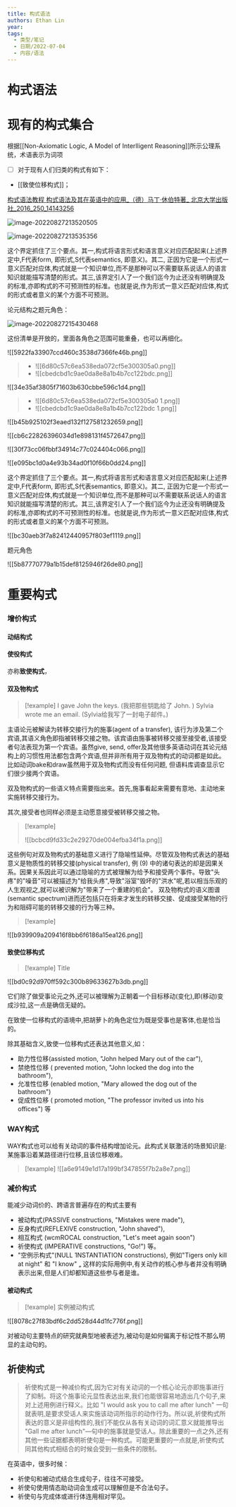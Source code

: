```yaml
---
title: 构式语法
authors: Ethan Lin
year:
tags:
  - 类型/笔记 
  - 日期/2022-07-04 
  - 内容/语法 
---
```



# 构式语法







# 现有的构式集合

根据[[Non-Axiomatic Logic, A Model of Interlligent Reasoning]]所示公理系统，术语表示为词项


- [ ] 对于现有人们归类的构式有如下：
- [[致使位移构式]]；






[构式语法教程 构式语法及其在英语中的应用_（德）马丁·休伯特著_ 北京大学出版社_2016_250_14143256](marginnote3app://note/57727ACB-5C6A-42A9-997D-EE8F634EEB28)



![image-20220827213520505](构式语法.assets/image-20220827213520505.png)

![image-20220827213535356](构式语法.assets/image-20220827213535356.png)



这个界定抓住了三个要点。其一,构式将语言形式和语言意义对应匹配起来(上述界定中,F代表form, 即形式,S代表semantics, 即意义)。其二, 正因为它是一个形式一意义匹配对应体,构式就是一个知识单位,而不是那种可以不需要联系说话人的语言知识就能描写清楚的形式。其三,该界定引人了一个我们迄今为止还没有明确提及的标准,亦即构式的不可预测性的标准。也就是说,作为形式一意义匹配对应体,构式的形式或者意义的某个方面不可预测。





论元结构之题元角色：

![image-20220827215430468](构式语法.assets/image-20220827215430468.png)



这份清单是开放的，里面各角色之范围可能重叠，也可以再细化。



![[5922fa33907ccd460c3538d7366fe46b.png]][](marginnote3app://note/2B40B12C-EEB1-4B73-B63E-1B5E6B83DA0C)

> - ![[6d80c57c6ea538eda072cf5e300305a0.png]][](marginnote3app://note/0299B2B1-0988-4E64-8489-3E47558B9CD8)
> - ![[cbedcbd1c9ae0da8e8a1b4b7cc122bdc.png]][](marginnote3app://note/93E7BE15-3D7E-44AF-809D-BC88A9260946)




![[34e35af3805f71603b630cbbe596c1d4.png]][](marginnote3app://note/2B40B12C-EEB1-4B73-B63E-1B5E6B83DA0C)

> - ![[6d80c57c6ea538eda072cf5e300305a0 1.png]][](marginnote3app://note/0299B2B1-0988-4E64-8489-3E47558B9CD8)
> - ![[cbedcbd1c9ae0da8e8a1b4b7cc122bdc 1.png]][](marginnote3app://note/93E7BE15-3D7E-44AF-809D-BC88A9260946)



![[b45b925102f3eaed132f127581232659.png]][](marginnote3app://note/89402F09-4D22-49F6-9A4C-0C306D568C8B)



![[cb6c22826396034d1e898131f4572647.png]][](marginnote3app://note/9E31BD5E-6BA6-4288-8BC1-F26DF109C79B)


![[30f73cc06fbbf34914c77c024404c066.png]][](marginnote3app://note/9032F3A6-DE46-420D-97D8-0615BD790E34)

![[e095bc1d0a4e93b34ad0f10f66b0dd24.png]][](marginnote3app://note/6ACEEBBA-9E80-4736-BE2C-74B73E00715D)


这个界定抓住了三个要点。其一,构式将语言形式和语言意义对应匹配起来(上述界定中,F代表form, 即形式,S代表semantics, 即意义)。其二, 正因为它是一个形式一意义匹配对应体,构式就是一个知识单位,而不是那种可以不需要联系说话人的语言知识就能描写清楚的形式。其三,该界定引人了一个我们迄今为止还没有明确提及的标准,亦即构式的不可预测性的标准。也就是说,作为形式一意义匹配对应体,构式的形式或者意义的某个方面不可预测。[](marginnote3app://note/C3AC4E13-C5D2-470C-BB2F-6FC6DC6AC1AD)


![[bc30aeb3f7a82412440957f803ef1119.png]][](marginnote3app://note/43323279-7DAB-49B0-B8E7-4A7179F5D60F)


题元角色

![[5b87770779a1b15def8125946f26de80.png]][](marginnote3app://note/2171E88E-D806-47A8-8C4A-F8810C5F991E)





# 重要构式


### 增价构式[](marginnote3app://note/FA946ADC-BD5A-42E4-83BB-0B8FD4290B17)

#### 动结构式[](marginnote3app://note/BF27C096-13EB-4FA4-B464-4D17245C531E)

#### 使役构式[](marginnote3app://note/5A78D8AF-DCF0-4747-90FD-D5F5E573759A)
亦称**致使构式**，

#### 双及物构式[](marginnote3app://note/DE274BC0-00EA-45F1-804A-7C90F479F11B)

> [!example]
> I gave John the keys. (我把那些钥匙给了 John. ) Sylvia wrote me an email. (Sylvia给我写了一封电子邮件。)

 


主语论元被解读为转移交接行为的施事(agent of a transfer), 该行为涉及第二个宾语,其语义角色即指被转移交接之物。该宾语由施事被转移交接至接受者,该接受者句法表现为第一个宾语。虽然give, send, offer及其他很多英语动词在其论元结构上的习惯性用法都包含两个宾语,但并非所有用于双及物构式的动词都是如此。比如动词bake和draw虽然用于双及物构式而没有任何问题, 但语料库调查显示它们很少接两个宾语。[](marginnote3app://note/FF65D002-F1DF-438F-BD6E-219928FC2F12)

双及物构式的一些语义特点需要指出来。首先,施事看起来需要有意地、主动地来实施转移交接行为。[](marginnote3app://note/A7FF1340-32E6-4CAB-881F-F8C7AD283065)

其次,接受者也同样必须是主动愿意接受被转移交接之物。[](marginnote3app://note/03261403-A34A-4307-9904-CF19A1480D40)

> [!example] 
> 
> ![[bcbcd9fd33c2e29270de004efba34f1a.png]][](marginnote3app://note/E13FBB66-39AA-4B4A-B257-AFBADCC1637D)
> 

这些例句对双及物构式的基础意义进行了隐喻性延伸。尽管双及物构式表达的基础意义是物质性的转移交接(physical transfer), 例 (9) 中的诸句表达的却是因果关系。因果关系因此可以通过隐喻的方式被理解为给予和接受两个事件。导致"头疼"的"噪音"可以被描述为"给我头疼",导致"浴室"毁坏的"洪水"呢,若以相当乐观的人生观视之,就可以被识解为"带来了一个重建的机会"。
双及物构式的语义图谱(semantic spectrum)进而还包括只在将来才发生的转移交接、促成接受某物的行为和阻碍可能的转移交接的行为等三种。[](marginnote3app://note/8E2011D8-3704-458D-88AA-416769C31777)


> [!example] 
> 
![[b939909a209416f8bb6f6186a15ea126.png]][](marginnote3app://note/00276AD7-6F3B-4E9B-A6BC-93C612084AC2)







#### 致使位移构式[](marginnote3app://note/DECD1FEF-D976-489C-871C-436162F5DF8D)





> [!example] Title
> 
![[bd0c92d970ff592c300b89633627b3db.png]][](marginnote3app://note/2D9B9A76-46A3-4BAD-96BE-A913B1B80C39)


它们除了做受事论元之外,还可以被理解为正朝着一个目标移动(变化),即(移动)变成沙拉,这一点是确信无疑的。[](marginnote3app://note/46B7E4DB-1C6A-46F2-8F0F-5FBEF283D9F7)

在致使一位移构式的语境中,把胡萝卜的角色定位为既是受事也是客体,也是恰当的。[](marginnote3app://note/138E1544-1ECA-4A4B-9690-7C8C72638D74)



除其基础含义,致使一位移构式还表达其他意义,如：
- 助力性位移(assisted motion, "John helped Mary out of the car"), 
- 禁绝性位移 ( prevented motion, "John locked the dog into the bathroom"), 
- 允准性位移 (enabled motion, "Mary allowed the dog out of the bathroom") 
- 促成性位移 ( promoted motion, "The professor invited us into his offices") 
等

### WAY构式

WAY构式也可以给有关动词的事件结构增加论元。此构式关联激活的场景知识是:某施事沿着某路径进行位移,且该位移艰难。[](marginnote3app://note/CAED57CC-85D3-4B6F-8E97-31293D7FC8A8)




> [!example] 
![[a6e9149e1d17a199bf347855f7b2a8e7.png]][](marginnote3app://note/9896E911-451F-4B89-A109-9748365444CA)




### 减价构式


能减少动词价的、跨语言普遍存在的构式主要有
- 被动构式(PASSIVE constructions, "Mistakes were made"), 
- 反身构式(REFLEXIVE construction, "John shaved"), 
- 相互构式 (wcmROCAL construction, "Let's meet again soon") 
- 祈使构式 (IMPERATIVE constructions, "Go!") 等。
- "空例示构式"(NULL 1NSTANTIATION constructions), 例如"Tigers only kill at night" 和 "I know" „ 这样的实际用例中,有关动作的核心参与者并没有明确表示出来,但是人们却都知道这些参与者是谁。[](marginnote3app://note/5E64FB47-EB9F-46FF-924A-41B126707A07)

#### 被动构式


> [!example] 实例被动构式
> 
![[8078c27f83bdf6c2dd528d44d1fc776f.png]][](marginnote3app://note/BC7B1454-BDC9-44FB-8509-8B9505D69819)



对被动句主要特点的研究就典型地被表述为,被动句是如何偏离于标记性不那么明显的主动句的。[](marginnote3app://note/2DFD9C6C-E464-408D-B05C-FD53119FA75B)


## 祈使构式



> 祈使构式是一种减价构式,因为它对有关动词的一个核心论元亦即施事进行了抑制。将这个施事论元显性表达出来,我们也能很容易地造出几个句子,来对上述用例进行释义。比如 "I would ask you to call me after lunch" 一句就表明,是要求受话人来实施该动词所指示的动作行为。所以说,祈使构式所表达的意义是非组构性的,我们不能仅从各有关动词的词汇意义就能推导出 "Gall me after lunch"—句中的施事就是受话人。除此重要的一点之外,还有其他一些证据都表明祈使句是一种构式。可能更重要的一点就是,祈使构式同其他构式相结合的时候会受到一些条件的限制。[](marginnote3app://note/3C641A6C-BDF9-4582-80BB-724DED4D62FB)


在英语中，很多时候：
- 祈使句和被动式结合生成句子，往往不可接受。
- 祈使句使用情态助动词会生成可以理解但是不合法句子。
- 祈使句与完成体或进行体连用相对罕见。 